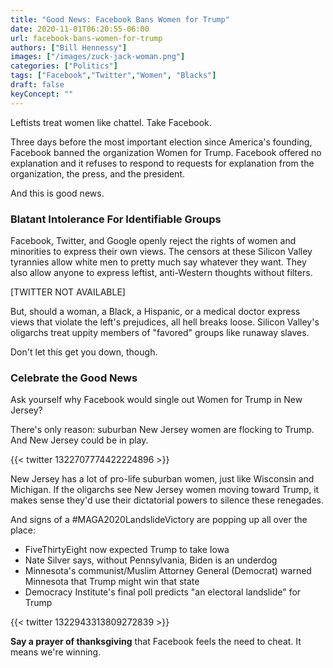 ```yaml
---
title: "Good News: Facebook Bans Women for Trump"
date: 2020-11-01T06:20:55-06:00
url: facebook-bans-women-for-trump
authors: ["Bill Hennessy"]
images: ["/images/zuck-jack-woman.png"]
categories: ["Politics"]
tags: ["Facebook","Twitter","Women", "Blacks"]
draft: false
keyConcept: ""
---
```


Leftists treat women like chattel. Take Facebook. 

Three days before the most important election since America's founding, Facebook banned the organization Women for Trump. Facebook offered no explanation and it refuses to respond to requests for explanation from the organization, the press, and the president. 

And this is good news. 

### Blatant Intolerance For Identifiable Groups

Facebook, Twitter, and Google openly reject the rights of women and minorities to express their own views. The censors at these Silicon Valley tyrannies allow white men to pretty much say whatever they want. They also allow anyone to express leftist, anti-Western thoughts without filters. 

[TWITTER NOT AVAILABLE]

But, should a woman, a Black, a Hispanic, or a medical doctor express views that violate the left's prejudices, all hell breaks loose. Silicon Valley's oligarchs treat uppity members of "favored" groups like runaway slaves. 

Don't let this get you down, though.

### Celebrate the Good News

Ask yourself why Facebook would single out Women for Trump in New Jersey? 

There's only reason: suburban New Jersey women are flocking to Trump. And New Jersey could be in play. 

{{< twitter 1322707774422224896 >}}

New Jersey has a lot of pro-life suburban women, just like Wisconsin and Michigan. If the oligarchs see New Jersey women moving toward Trump, it makes sense they'd use their dictatorial powers to silence these renegades. 

And signs of a #MAGA2020LandslideVictory are popping up all over the place:

* FiveThirtyEight now expected Trump to take Iowa
* Nate Silver says, without Pennsylvania, Biden is an underdog
* Minnesota's communist/Muslim Attorney General (Democrat) warned Minnesota that Trump might win that state
* Democracy Institute's final poll predicts "an electoral landslide" for Trump

{{< twitter 1322943313809272839 >}}

**Say a prayer of thanksgiving** that Facebook feels the need to cheat. It means we're winning. 
